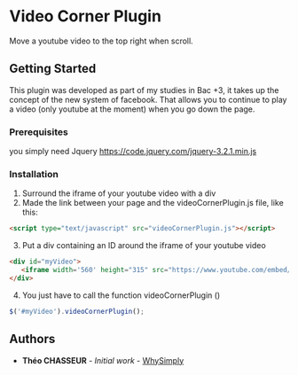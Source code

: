 # Video Corner Plugin

Move a youtube video to the top right when scroll.

## Getting Started

This plugin was developed as part of my studies in Bac +3, it takes up the concept of the new system of facebook. That allows you to continue to play a video (only youtube at the moment) when you go down the page.

### Prerequisites

you simply need Jquery
https://code.jquery.com/jquery-3.2.1.min.js

### Installation

1. Surround the iframe of your youtube video with a div
2. Made the link between your page and the videoCornerPlugin.js file, like this: 
 ```html
 <script type="text/javascript" src="videoCornerPlugin.js"></script>
 ```
 3. Put a div containing an ID around the iframe of your youtube video
 ```html
<div id="myVideo">
    <iframe width='560' height="315" src="https://www.youtube.com/embed/P747cFg9y6Q" frameborder="0" allowfullscreen></iframe>
</div>
 ```
 4. You just have to call the function videoCornerPlugin ()
  ```javascript
  $('#myVideo').videoCornerPlugin();
 ```
## Authors

* **Théo CHASSEUR** - *Initial work* - [WhySimply](https://github.com/WhySimply)
